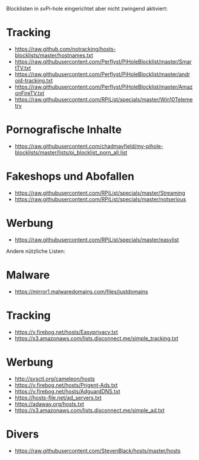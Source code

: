 Blocklisten in svPi-hole eingerichtet aber nicht zwingend aktiviert:

# Tracking
* https://raw.github.com/notracking/hosts-blocklists/master/hostnames.txt
* https://raw.githubusercontent.com/Perflyst/PiHoleBlocklist/master/SmartTV.txt
* https://raw.githubusercontent.com/Perflyst/PiHoleBlocklist/master/android-tracking.txt
* https://raw.githubusercontent.com/Perflyst/PiHoleBlocklist/master/AmazonFireTV.txt
* https://raw.githubusercontent.com/RPiList/specials/master/Win10Telemetry

# Pornografische Inhalte
* https://raw.githubusercontent.com/chadmayfield/my-pihole-blocklists/master/lists/pi_blocklist_porn_all.list

# Fakeshops und Abofallen
* https://raw.githubusercontent.com/RPiList/specials/master/Streaming
* https://raw.githubusercontent.com/RPiList/specials/master/notserious

# Werbung
* https://raw.githubusercontent.com/RPiList/specials/master/easylist

Andere nützliche Listen:

# Malware
* https://mirror1.malwaredomains.com/files/justdomains

# Tracking
* https://v.firebog.net/hosts/Easyprivacy.txt
* https://s3.amazonaws.com/lists.disconnect.me/simple_tracking.txt

# Werbung
* http://sysctl.org/cameleon/hosts
* https://v.firebog.net/hosts/Prigent-Ads.txt
* https://v.firebog.net/hosts/AdguardDNS.txt
* https://hosts-file.net/ad_servers.txt
* https://adaway.org/hosts.txt
* https://s3.amazonaws.com/lists.disconnect.me/simple_ad.txt

# Divers
* https://raw.githubusercontent.com/StevenBlack/hosts/master/hosts
